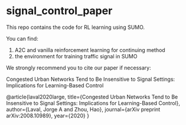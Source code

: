 # signal_control_paper

This repo contains the code for RL learning using SUMO.

You can find:
1. A2C and vanilla reinforcement learning for continuing method
2. the environment for training traffic signal in SUMO

We strongly recommend you to cite our paper if necessary:

Congested Urban Networks Tend to Be Insensitive to Signal Settings: Implications for Learning-Based Control

@article{laval2020large,
  title={Congested Urban Networks Tend to Be Insensitive to Signal Settings: Implications for Learning-Based Control},
  author={Laval, Jorge A and Zhou, Hao},
  journal={arXiv preprint arXiv:2008.10989},
  year={2020}
}
